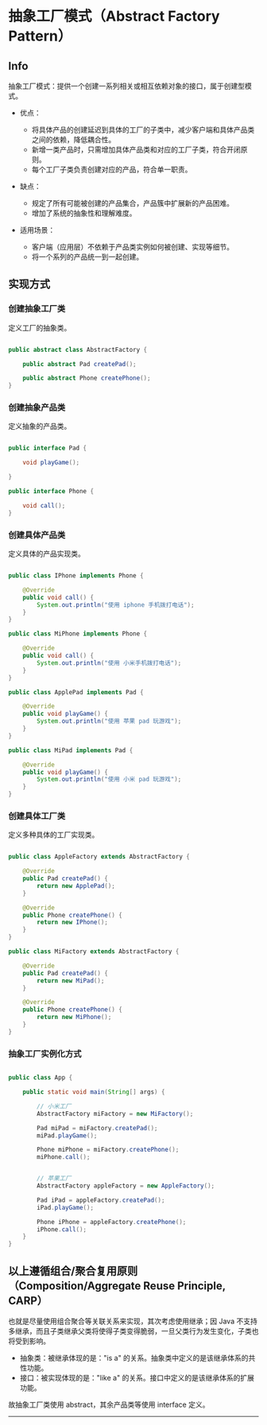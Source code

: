 # 抽象工厂模式（Abstract Factory Pattern）

## Info

抽象工厂模式：提供一个创建一系列相关或相互依赖对象的接口，属于创建型模式。

- 优点：
    - 将具体产品的创建延迟到具体的工厂的子类中，减少客户端和具体产品类之间的依赖，降低耦合性。
    - 新增一类产品时，只需增加具体产品类和对应的工厂子类，符合开闭原则。
    - 每个工厂子类负责创建对应的产品，符合单一职责。

- 缺点：
    - 规定了所有可能被创建的产品集合，产品簇中扩展新的产品困难。
    - 增加了系统的抽象性和理解难度。

- 适用场景：
    - 客户端（应用层）不依赖于产品类实例如何被创建、实现等细节。
    - 将一个系列的产品统一到一起创建。


## 实现方式

### 创建抽象工厂类

定义工厂的抽象类。

```java

public abstract class AbstractFactory {

    public abstract Pad createPad();

    public abstract Phone createPhone();
}

```

### 创建抽象产品类

定义抽象的产品类。

```java

public interface Pad {

    void playGame();

}

public interface Phone {

    void call();
}


```

### 创建具体产品类

定义具体的产品实现类。

```java

public class IPhone implements Phone {

    @Override
    public void call() {
        System.out.println("使用 iphone 手机拨打电话");
    }
}

public class MiPhone implements Phone {

    @Override
    public void call() {
        System.out.println("使用 小米手机拨打电话");
    }
}

public class ApplePad implements Pad {

    @Override
    public void playGame() {
        System.out.println("使用 苹果 pad 玩游戏");
    }
}

public class MiPad implements Pad {

    @Override
    public void playGame() {
        System.out.println("使用 小米 pad 玩游戏");
    }
}

```

### 创建具体工厂类

定义多种具体的工厂实现类。

```java

public class AppleFactory extends AbstractFactory {

    @Override
    public Pad createPad() {
        return new ApplePad();
    }

    @Override
    public Phone createPhone() {
        return new IPhone();
    }
}

public class MiFactory extends AbstractFactory {

    @Override
    public Pad createPad() {
        return new MiPad();
    }

    @Override
    public Phone createPhone() {
        return new MiPhone();
    }
}

```

### 抽象工厂实例化方式

```java

public class App {

    public static void main(String[] args) {

        // 小米工厂
        AbstractFactory miFactory = new MiFactory();

        Pad miPad = miFactory.createPad();
        miPad.playGame();

        Phone miPhone = miFactory.createPhone();
        miPhone.call();


        // 苹果工厂
        AbstractFactory appleFactory = new AppleFactory();

        Pad iPad = appleFactory.createPad();
        iPad.playGame();

        Phone iPhone = appleFactory.createPhone();
        iPhone.call();
    }
}


```


## 以上遵循组合/聚合复用原则（Composition/Aggregate Reuse Principle, CARP）

也就是尽量使用组合聚合等关联关系来实现，其次考虑使用继承；因 Java 不支持多继承，而且子类继承父类将使得子类变得脆弱，一旦父类行为发生变化，子类也将受到影响。

- 抽象类：被继承体现的是："is a" 的关系。抽象类中定义的是该继承体系的共性功能。
- 接口：被实现体现的是："like a" 的关系。接口中定义的是该继承体系的扩展功能。

故抽象工厂类使用 abstract，其余产品类等使用 interface 定义。

----
